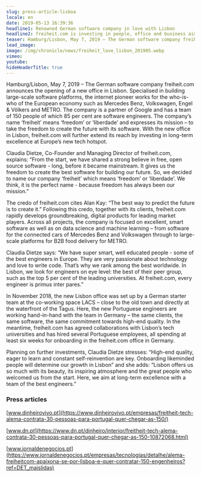 ```yaml
---
slug: press-article-lisboa
locale: en
date: 2019-05-13 16:39:36
headline1: Renowned German software company in love with Lisbon
headline2: freiheit.com is investing in people, office and business aiming at long-term excellence.
teaser: Hamburg/Lisbon, May 7, 2019 – The German software company freiheit.com announces the opening of a new office in Lisbon. Specialised in building large-scale software platforms, the internet pioneer works for the who-is-who of the European economy such as Mercedes Benz, Volkswagen, Engel & Völkers and METRO. The company is a partner of Google and has a team of 150 people of which 85 per cent are software engineers. The company’s name ‘freiheit’ means ‘freedom’ or ‘liberdade’ and expresses its mission – to take the freedom to create the future with its software. With the new office in Lisbon, freiheit.com will further extend its reach by investing in long-term excellence at Europe’s new tech hotspot.
lead_image:
image: /img/chronicle/news/freiheit_love_lisbon_201905.webp
vimeo:
youtube:
hideHeaderTitle: true
---
```


Hamburg/Lisbon, May 7, 2019 – The German software company freiheit.com announces the opening of a new office in Lisbon. Specialised in building large-scale software platforms, the internet pioneer works for the who-is-who of the European economy such as Mercedes Benz, Volkswagen, Engel & Völkers and METRO. The company is a partner of Google and has a team of 150 people of which 85 per cent are software engineers. The company’s name ‘freiheit’ means ‘freedom’ or ‘liberdade’ and expresses its mission – to take the freedom to create the future with its software. With the new office in Lisbon, freiheit.com will further extend its reach by investing in long-term excellence at Europe’s new tech hotspot.

Claudia Dietze, Co-Founder and Managing Director of freiheit.com, explains: “From the start, we have shared a strong believe in free, open source software - long, before it became mainstream. It gives us the freedom to create the best software for building our future. So, we decided to name our company ‘freiheit’ which means ‘freedom’ or ‘liberdade’. We think, it is the perfect name - because freedom has always been our mission.”

The credo of freiheit.com cites Alan Kay: “The best way to predict the future is to create it.” Following this credo, together with its clients, freiheit.com rapidly develops groundbreaking, digital products for leading market players. Across all projects, the company is focused on excellent, smart software as well as on data science and machine learning – from software for the connected cars of Mercedes Benz and Volkswagen through to large-scale platforms for B2B food delivery for METRO.

Claudia Dietze says: “We have super smart, well educated people - some of the best engineers in Europe. They are very passionate about technology and love to write code. That’s why we rank among the best worldwide. In Lisbon, we look for engineers on eye level: the best of their peer group, such as the top 5 per cent of the leading universities. At freiheit.com, every engineer is primus inter pares.”

In November 2018, the new Lisbon office was set up by a German starter team at the co-working space LACS – close to the old town and directly at the waterfront of the Tagus. Here, the new Portuguese engineers are working hand-in-hand with the team in Germany – the same clients, the same software, the same commitment towards high-end quality. In the meantime, freiheit.com has agreed collaborations with Lisbon’s tech universities and has hired several Portuguese employees, all spending at least six weeks for onboarding in the freiheit.com office in Germany.

Planning on further investments, Claudia Dietze stresses: “High-end quality, eager to learn and constant self-reinvention are key. Onboarding likeminded people will determine our growth in Lisbon” and she adds: “Lisbon offers us so much with its beauty, its inspiring atmosphere and the great people who welcomed us from the start. Here, we aim at long-term excellence with a team of the best engineers.”

### Press articles

[www.dinheirovivo.pt](https://www.dinheirovivo.pt/empresas/freitheit-tech-alema-contrata-30-pessoas-para-portugal-quer-chegar-as-150/)

[www.dn.pt](https://www.dn.pt/dinheiro/interior/freitheit-tech-alema-contrata-30-pessoas-para-portugal-quer-chegar-as-150-10872068.html)

[www.jornaldenegocios.pt](https://www.jornaldenegocios.pt/empresas/tecnologias/detalhe/alema-freiheitcom-apaixona-se-por-lisboa-e-quer-contratar-150-engenheiros?ref=DET_maislidas)
